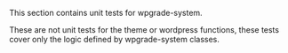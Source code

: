 This section contains unit tests for wpgrade-system.

These are not unit tests for the theme or wordpress functions, these tests
cover only the logic defined by wpgrade-system classes.
